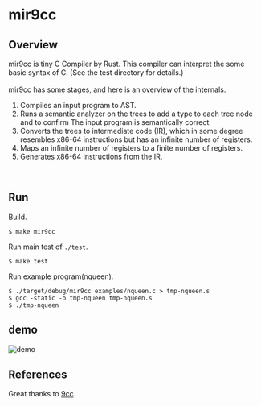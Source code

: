 # mir9cc
## Overview

mir9cc is tiny C Compiler by Rust.
This compiler can interpret the some basic syntax of C. (See the test directory for details.)
<br>
<br>
mir9cc has some stages, and here is an overview of the internals.
<br>
1. Compiles an input program to AST.
2. Runs a semantic analyzer on the trees to add a type to each tree node and to confirm The input program is semantically correct.
3. Converts the trees to intermediate code (IR), which in some degree resembles x86-64 instructions but has an infinite number of registers.
4. Maps an infinite number of registers to a finite number of registers.
5. Generates x86-64 instructions from the IR.
<br>

## Run

Build.

    $ make mir9cc  
 
Run main test of `./test`.

    $ make test

Run example program(nqueen).

    $ ./target/debug/mir9cc examples/nqueen.c > tmp-nqueen.s
    $ gcc -static -o tmp-nqueen tmp-nqueen.s
    $ ./tmp-nqueen

## demo
![demo](https://user-images.githubusercontent.com/45335576/115151256-0e031e00-a0a7-11eb-87bc-611ec102beb8.gif)

## References
Great thanks to [9cc](https://github.com/rui314/9cc).
